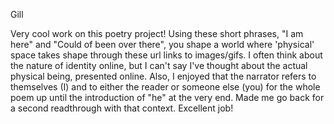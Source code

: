 Gill

Very cool work on this poetry project! Using these short phrases, "I am here" and "Could of been over there", you shape a world where 'physical' space takes 
shape through these url links to images/gifs. I often think about the nature of identity online, but I can't say I've thought about the actual 
physical being, presented online. Also, I enjoyed that the narrator refers to themselves (I) and to either the reader or someone else (you) for the whole 
poem up until the introduction of "he" at the very end. Made me go back for a second readthrough with that context. Excellent job! 
